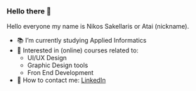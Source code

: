 ### Hello there 👋

Hello everyone my name is Nikos Sakellaris or Atai (nickname). 

- :books: I’m currently studying Applied Informatics
- :memo: Interested in (online) courses related to:
  - UI/UX Design
  - Graphic Design tools
  - Fron End Development
- :calling: How to contact me: 
  [LinkedIn](https://www.linkedin.com/in/nikos-sakellaris-b2b3a6223/ "LinkedIn Profile")
